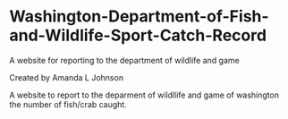 # Washington-Department-of-Fish-and-Wildlife-Sport-Catch-Record
A website for reporting to the department of wildlife and game 

Created by Amanda L Johnson

A website to report to the deparment of wildllife and game of washington the number of fish/crab caught.
